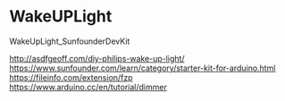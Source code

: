 # WakeUPLight
WakeUpLight_SunfounderDevKit


http://asdfgeoff.com/diy-philips-wake-up-light/
https://www.sunfounder.com/learn/category/starter-kit-for-arduino.html
https://fileinfo.com/extension/fzp
https://www.arduino.cc/en/tutorial/dimmer
